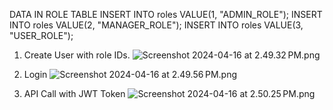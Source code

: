 DATA IN ROLE TABLE
INSERT INTO roles VALUE(1, "ADMIN_ROLE");
INSERT INTO roles VALUE(2, "MANAGER_ROLE");
INSERT INTO roles VALUE(3, "USER_ROLE");


1. Create User with role IDs.
![Screenshot 2024-04-16 at 2.49.32 PM.png](screen%2FScreenshot%202024-04-16%20at%202.49.32%E2%80%AFPM.png)


2. Login
![Screenshot 2024-04-16 at 2.49.56 PM.png](screen%2FScreenshot%202024-04-16%20at%202.49.56%E2%80%AFPM.png)


3. API Call with JWT Token
![Screenshot 2024-04-16 at 2.50.25 PM.png](screen%2FScreenshot%202024-04-16%20at%202.50.25%E2%80%AFPM.png)


